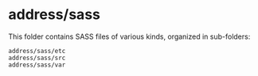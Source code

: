 # address/sass

This folder contains SASS files of various kinds, organized in sub-folders:

    address/sass/etc
    address/sass/src
    address/sass/var
